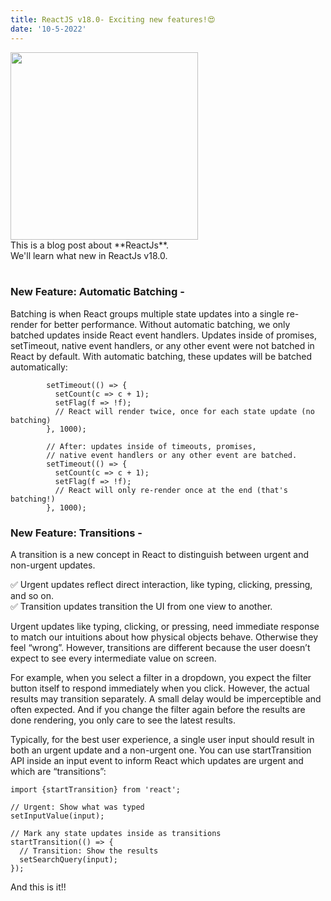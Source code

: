 ```yaml
---
title: ReactJS v18.0- Exciting new features!😍
date: '10-5-2022'
---
```


<img src="https://raw.githubusercontent.com/reactjs/reactjs.org/main/src/icons/logo.svg" width="300" height="300"/>

<div>
  This is a blog post about **ReactJs**. <br/>
  We'll learn what new in ReactJs v18.0.
</div>

<br/>

### New Feature: Automatic Batching -

Batching is when React groups multiple state updates into a single re-render for better performance. Without automatic batching, we only batched updates inside React event handlers. Updates inside of promises, setTimeout, native event handlers, or any other event were not batched in React by default. With automatic batching, these updates will be batched automatically:



```js: // Before: only React events were batched.
        setTimeout(() => {
          setCount(c => c + 1);
          setFlag(f => !f);
          // React will render twice, once for each state update (no batching)
        }, 1000);
        
        // After: updates inside of timeouts, promises,
        // native event handlers or any other event are batched.
        setTimeout(() => {
          setCount(c => c + 1);
          setFlag(f => !f);
          // React will only re-render once at the end (that's batching!)
        }, 1000);
```

### New Feature: Transitions -

A transition is a new concept in React to distinguish between urgent and non-urgent updates.

✅ Urgent updates reflect direct interaction, like typing, clicking, pressing, and so on.<br/>
✅ Transition updates transition the UI from one view to another.

Urgent updates like typing, clicking, or pressing, need immediate response to match our intuitions about how physical objects behave. Otherwise they feel “wrong”. However, transitions are different because the user doesn’t expect to see every intermediate value on screen.

For example, when you select a filter in a dropdown, you expect the filter button itself to respond immediately when you click. However, the actual results may transition separately. A small delay would be imperceptible and often expected. And if you change the filter again before the results are done rendering, you only care to see the latest results.

Typically, for the best user experience, a single user input should result in both an urgent update and a non-urgent one. You can use startTransition API inside an input event to inform React which updates are urgent and which are “transitions”:

```js:
import {startTransition} from 'react';

// Urgent: Show what was typed
setInputValue(input);

// Mark any state updates inside as transitions
startTransition(() => {
  // Transition: Show the results
  setSearchQuery(input);
});

```

<div> And this is it!!</div>
